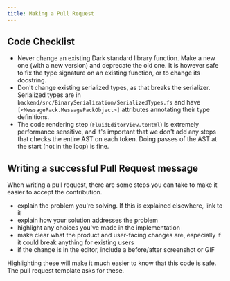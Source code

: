 ```yaml
---
title: Making a Pull Request
---
```


## Code Checklist

- Never change an existing Dark standard library function. Make a new one (with
  a new version) and deprecate the old one. It is however safe to fix the type
  signature on an existing function, or to change its docstring.
- Don't change existing serialized types, as that breaks the serializer.
  Serialized types are in `backend/src/BinarySerialization/SerializedTypes.fs`
  and have `[<MessagePack.MessagePackObject>]` attributes annotating their type
  definitions.
- The code rendering step (`FluidEditorView.toHtml`) is extremely performance
  sensitive, and it's important that we don't add any steps that checks the
  entire AST on each token. Doing passes of the AST at the start (not in the
  loop) is fine.

## Writing a successful Pull Request message

When writing a pull request, there are some steps you can take to make it easier
to accept the contribution.

- explain the problem you're solving. If this is explained elsewhere, link to it
- explain how your solution addresses the problem
- highlight any choices you've made in the implementation
- make clear what the product and user-facing changes are, especially if it
  could break anything for existing users
- if the change is in the editor, include a before/after screenshot or GIF

Highlighting these will make it much easier to know that this code is safe. The
pull request template asks for these.

